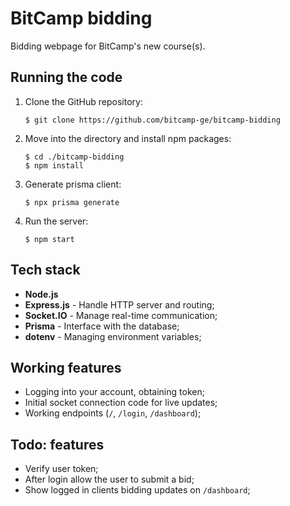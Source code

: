 # BitCamp bidding
Bidding webpage for BitCamp's new course(s).

## Running the code

1. Clone the GitHub repository:
    ```obviously
    $ git clone https://github.com/bitcamp-ge/bitcamp-bidding
    ```

0. Move into the directory and install npm packages:
    ```shell
    $ cd ./bitcamp-bidding
    $ npm install
    ```

0. Generate prisma client:
    ```shell
    $ npx prisma generate
    ```

0. Run the server:
    ```shell
    $ npm start
    ```

## Tech stack

- **Node.js**
- **Express.js** - Handle HTTP server and routing;
- **Socket.IO** - Manage real-time communication;
- **Prisma** - Interface with the database;
- **dotenv** - Managing environment variables;

## Working features

- Logging into your account, obtaining token;
- Initial socket connection code for live updates;
- Working endpoints (`/`, `/login`, `/dashboard`);

## Todo: features

- Verify user token;
- After login allow the user to submit a bid;
- Show logged in clients bidding updates on `/dashboard`;